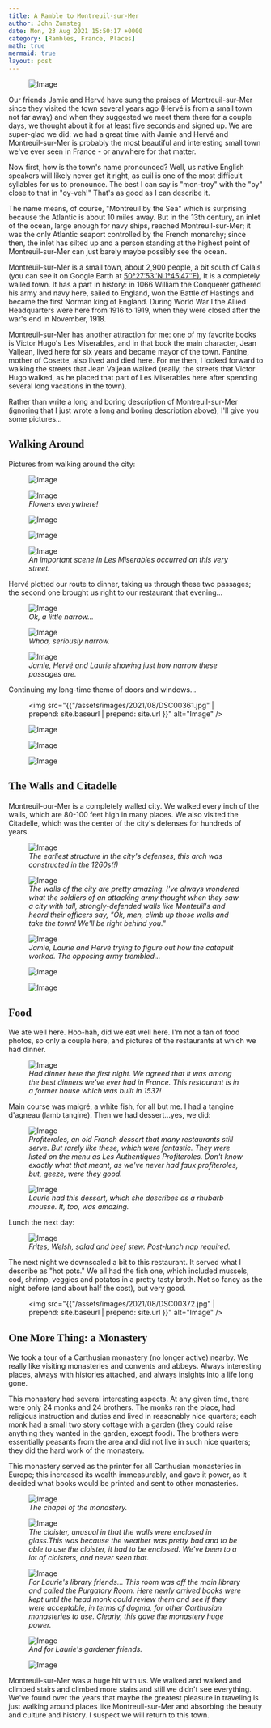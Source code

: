 ```yaml
---
title: A Ramble to Montreuil-sur-Mer
author: John Zumsteg
date: Mon, 23 Aug 2021 15:50:17 +0000
category: [Rambles, France, Places]
math: true
mermaid: true
layout: post
---
```

<figure class = "landscape">
	<img src="{{"/assets/images/2021/08/DSC00273.jpg" | prepend: site.baseurl | prepend: site.url }}" alt="Image" />
	<figcaption></figcaption>
</figure>

Our friends Jamie and Hervé have sung the praises of Montreuil-sur-Mer since they visited the town several years ago (Hervé is from a small town not far away) and when they suggested we meet them there for a couple days, we thought about it for at least five seconds and signed up. We are super-glad we did: we had a great time with Jamie and Hervé and Montreuil-sur-Mer is probably the most beautiful and interesting small town we've ever seen in France - or anywhere for that matter.

Now first, how is the town's name pronounced? Well, us native English speakers will likely&nbsp;never get it right, as euil&nbsp;is one of the most difficult syllables for us to pronounce. The best I can say is "mon-troy" with the "oy" close to that in "oy-veh!" That's as good as I can describe it.

The name means, of course, "Montreuil by the Sea" which is surprising because the Atlantic is about 10 miles away. But in the 13th century, an inlet of the ocean, large enough for navy ships, reached Montreuil-sur-Mer; it was the only Atlantic seaport controlled by the French monarchy; since then, the inlet has silted up and a person standing at the highest point of Montreuil-sur-Mer can just barely maybe possibly see the ocean.

Montreuil-sur-Mer is a small town, about 2,900 people, a bit south of Calais (you can see it on Google Earth at <a class="external text" href="https://geohack.toolforge.org/geohack.php?pagename=Montreuil,_Pas-de-Calais&amp;params=50.4648_N_1.763_E_type:city(1952)_region:FR-HDF"><span class="geo-default"><span class="geo-dms" title="Maps, aerial photos, and other data for this location"><span class="latitude">50°27′53″N</span> <span class="longitude">1°45′47″E).</span></span></span></a> It is a completely walled town. It has a part in history: in 1066 William the Conquerer gathered his army and navy here, sailed to England, won the Battle of Hastings and became the first Norman king of England. During World War I the Allied Headquarters were here from 1916 to 1919, when they were closed after the war's end in November, 1918.

Montreuil-sur-Mer has another attraction for me: one of my favorite books is Victor Hugo's Les Miserables, and in that book the main character, Jean Valjean, lived here for six years and became mayor of the town. Fantine, mother of Cosette, also lived and died here. For me then, I looked forward to walking the streets that Jean Valjean walked (really, the streets that Victor Hugo walked, as he placed that part of Les Miserables here after spending several long vacations in the town).

Rather than write a long and boring description of Montreuil-sur-Mer (ignoring that I just wrote a long and boring description above), I'll give you some pictures...
<h2 style="font-family: verdana;">Walking Around</h2>
Pictures from walking around the city:

<figure class = "landscape">
	<img src="{{"/assets/images/2021/08/DSC00275.jpg" | prepend: site.baseurl | prepend: site.url }}" alt="Image" />
	<figcaption></figcaption>
</figure>



<figure class = "landscape">
	<img src="{{"/assets/images/2021/08/IMG_4508-2.jpg" | prepend: site.baseurl | prepend: site.url }}" alt="Image" />
	<figcaption><em>Flowers everywhere!</em></figcaption>
</figure>



<figure class = "landscape">
	<img src="{{"/assets/images/2021/08/DSC00321.jpg" | prepend: site.baseurl | prepend: site.url }}" alt="Image" />
	<figcaption></figcaption>
</figure>


<figure class = "landscape">
	<img src="{{"/assets/images/2021/08/DSC00299.jpg" | prepend: site.baseurl | prepend: site.url }}" alt="Image" />
	<figcaption></figcaption>
</figure>



<figure class = "portrait">
	<img src="{{"/assets/images/2021/08/DSC00327.jpg" | prepend: site.baseurl | prepend: site.url }}" alt="Image" />
	<figcaption><em>An important scene in Les Miserables occurred on this very street.</em></figcaption>
</figure>



Hervé plotted our route to dinner, taking us through these two passages; the second one brought us right to our restaurant that evening...

<figure class = "portrait">
	<img src="{{"/assets/images/2021/08/DSC00381.jpg" | prepend: site.baseurl | prepend: site.url }}" alt="Image" />
	<figcaption><em>Ok, a little narrow...</em></figcaption>
</figure>



<figure class = "portrait">
	<img src="{{"/assets/images/2021/08/DSC00398.jpg" | prepend: site.baseurl | prepend: site.url }}" alt="Image" />
	<figcaption><em>Whoa, seriously narrow.</em></figcaption>
</figure>



<figure class = "portrait">
	<img src="{{"/assets/images/2021/08/DSC00459.jpg" | prepend: site.baseurl | prepend: site.url }}" alt="Image" />
	<figcaption><em>Jamie, Hervé and Laurie showing just how narrow these passages are.</em></figcaption>
</figure>



Continuing my long-time theme of doors and windows...<figure class = "portrait">
	<img src="{{"/assets/images/2021/08/DSC00361.jpg" | prepend: site.baseurl | prepend: site.url }}" alt="Image" />
	<figcaption></figcaption>
</figure>

 <figure class = "landscape">
	<img src="{{"/assets/images/2021/08/DSC00345.jpg" | prepend: site.baseurl | prepend: site.url }}" alt="Image" />
	<figcaption></figcaption>
</figure>

 <figure class = "portrait">
	<img src="{{"/assets/images/2021/08/DSC00305.jpg" | prepend: site.baseurl | prepend: site.url }}" alt="Image" />
	<figcaption></figcaption>
</figure>

 <figure class = "portrait">
	<img src="{{"/assets/images/2021/08/IMG_4510-2.jpg" | prepend: site.baseurl | prepend: site.url }}" alt="Image" />
	<figcaption></figcaption>
</figure>


<h2 style="font-family: verdana;">The Walls and Citadelle</h2>
Montreuil-our-Mer is a completely walled city. We walked every inch of the walls, which are 80-100 feet high in many places. We also visited the Citadelle, which was the center of the city's defenses for hundreds of years.

<figure class = "portrait">
	<img src="{{"/assets/images/2021/08/DSC00233.jpg" | prepend: site.baseurl | prepend: site.url }}" alt="Image" />
	<figcaption><em>The earliest structure in the city's defenses, this arch was constructed in the 1260s(!)</em></figcaption>
</figure>



<figure class = "portrait">
	<img src="{{"/assets/images/2021/08/DSC00255.jpg" | prepend: site.baseurl | prepend: site.url }}" alt="Image" />
	<figcaption><em>The walls of the city are pretty amazing. I've always wondered what the soldiers of an attacking army thought when they saw a city with tall, strongly-defended walls like Monteuil's and heard their officers say, "Ok, men, climb up those walls and take the town! We'll be right behind you."</em></figcaption>
</figure>



<figure class = "portrait">
	<img src="{{"/assets/images/2021/08/DSC00242.jpg" | prepend: site.baseurl | prepend: site.url }}" alt="Image" />
	<figcaption><em>Jamie, Laurie and Hervé trying to figure out how the catapult worked. The opposing army trembled...</em></figcaption>
</figure>



<figure class = "landscape">
	<img src="{{"/assets/images/2021/08/DSC00257.jpg" | prepend: site.baseurl | prepend: site.url }}" alt="Image" />
	<figcaption></figcaption>
</figure>

<figure class = "landscape">
	<img src="{{"/assets/images/2021/08/DSC00232.jpg" | prepend: site.baseurl | prepend: site.url }}" alt="Image" />
	<figcaption></figcaption>
</figure>


<h2 style="font-family: verdana;">Food</h2>
We ate well here. Hoo-hah, did we eat well here. I'm not a fan of food photos, so only a couple here, and pictures of the restaurants at which we had dinner.

<figure class = "landscape">
	<img src="{{"/assets/images/2021/08/DSC00390.jpg" | prepend: site.baseurl | prepend: site.url }}" alt="Image" />
	<figcaption><em>Had dinner here the first night. We agreed that it was among the best dinners we've ever had in France. This restaurant is in a former house which was built in 1537!</em></figcaption>
</figure>



Main course was&nbsp;maigré, a white fish, for all but me. I had a&nbsp;tangine d'agneau&nbsp;(lamb tangine). Then we had dessert...yes, we did:

<figure class = "landscape">
	<img src="{{"/assets/images/2021/08/IMG_0649-2.jpg" | prepend: site.baseurl | prepend: site.url }}" alt="Image" />
	<figcaption><em>Profiteroles, an old French dessert that many restaurants still serve. But rarely like these, which were fantastic. They were listed on the menu as Les Authentiques Profiteroles. Don't know exactly what that meant, as we've never had&nbsp;faux profiteroles, but, geeze, were they good.</em></figcaption>
</figure>



<figure class = "portrait">
	<img src="{{"/assets/images/2021/08/IMG_0648-2.jpg" | prepend: site.baseurl | prepend: site.url }}" alt="Image" />
	<figcaption><em>Laurie had this dessert, which she describes as a rhubarb mousse. It, too, was amazing.</em></figcaption>
</figure>



Lunch the next day:

<figure class = "landscape">
	<img src="{{"/assets/images/2021/08/IMG_4505.jpg" | prepend: site.baseurl | prepend: site.url }}" alt="Image" />
	<figcaption><em>Frites, Welsh, salad and beef stew. Post-lunch nap required.</em></figcaption>
</figure>



The next night we downscaled a bit to this restaurant. It served what I describe as "hot pots." We all had the fish one, which included mussels, cod, shrimp, veggies and potatos in a pretty tasty broth. Not so fancy as the night before (and about half the cost), but very good.<figure class = "landscape">
	<img src="{{"/assets/images/2021/08/DSC00372.jpg" | prepend: site.baseurl | prepend: site.url }}" alt="Image" />
	<figcaption></figcaption>
</figure>


<h2 style="font-family: verdana;">One More Thing: a Monastery</h2>
We took a tour of a Carthusian monastery (no longer active) nearby. We really like visiting monasteries and convents and abbeys. Always interesting places, always with histories attached, and always insights into a life long gone.

This monastery had several interesting aspects. At any given time, there were only 24 monks and 24 brothers. The monks ran the place, had religious instruction and duties and lived in reasonably nice quarters; each monk had a small two story cottage with a garden (they could raise anything they wanted in the garden, except food). The brothers were essentially peasants from the area and did not live in such nice quarters; they did the hard work of the monastery.

This monastery served as the printer for all Carthusian monasteries in Europe; this increased its wealth immeasurably, and gave it power, as it decided what books would be printed and sent to other monasteries.

<figure class = "landscape">
	<img src="{{"/assets/images/2021/08/DSC00289.jpg" | prepend: site.baseurl | prepend: site.url }}" alt="Image" />
	<figcaption><em>The chapel of the monastery.</em></figcaption>
</figure>



<figure class = "portrait">
	<img src="{{"/assets/images/2021/08/DSC00291.jpg" | prepend: site.baseurl | prepend: site.url }}" alt="Image" />
	<figcaption><em>The cloister, unusual in that the walls were enclosed in glass.This was because the weather was pretty bad and to be able to use the cloister, it had to be enclosed. We've been to a lot of cloisters, and never seen that.</em></figcaption>
</figure>



<figure class = "portrait">
	<img src="{{"/assets/images/2021/08/DSC00294.jpg" | prepend: site.baseurl | prepend: site.url }}" alt="Image" />
	<figcaption><em>For Laurie's library friends... This room was off the main library and called the Purgatory Room. Here newly arrived books were kept until the head monk could review them and see if they were acceptable, in terms of dogma, for other Carthusian monasteries to use. Clearly, this gave the monastery huge power.</em></figcaption>
</figure>



<figure class = "portrait">
	<img src="{{"/assets/images/2021/08/IMG_4501.jpg" | prepend: site.baseurl | prepend: site.url }}" alt="Image" />
	<figcaption><em>And for Laurie's gardener friends.</em></figcaption>
</figure>



<figure class = "portrait">
	<img src="{{"/assets/images/2021/08/IMG_4499.jpg" | prepend: site.baseurl | prepend: site.url }}" alt="Image" />
	<figcaption></figcaption>
</figure>



Montreuil-sur-Mer was a huge hit with us. We walked and walked and climbed stairs and climbed more stairs and still we didn't see everything. We've found over the years that maybe the greatest pleasure in traveling is just walking around places like Montreuil-sur-Mer and absorbing the beauty and culture and history. I suspect we will return to this town.
